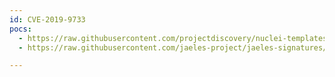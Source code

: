 ```yaml
---
id: CVE-2019-9733
pocs:
  - https://raw.githubusercontent.com/projectdiscovery/nuclei-templates/master/cves/2019/CVE-2019-9733.yaml
  - https://raw.githubusercontent.com/jaeles-project/jaeles-signatures/master/cves/artifactory-improper-authorization-cve-2019-9733.yaml

---
```

